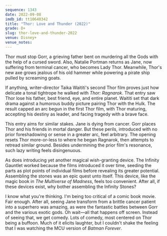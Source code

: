 ```yaml
---
sequence: 1343
date: 2022-09-08
imdb_id: tt10648342
title: "Thor: Love and Thunder (2022)"
grade: D+
slug: thor-love-and-thunder-2022
venue: Disney+
venue_notes:
---
```


Thor must stop Gorr, a grieving father bent on murdering all the Gods with the help of a cursed sword. Also, Natalie Portman returns as Jane, now suffering from terminal cancer, who becomes Lady Thor. Meanwhile, Thor's new axe grows jealous of his old hammer while powering a pirate ship pulled by screaming goats.

<!-- end -->

If anything, writer-director Taika Waititi's second Thor film proves just how delicate a tonal tightrope he walked with <span data-imdb-id="tt3501632">_Thor: Ragnarok_</span>. That entry saw Thor lose his father, best friend, eye, and entire planet. Waititi set that dark drama against a humorous buddy picture pairing Thor with the Hulk. The result capped an arc begun in the first Thor film, with Thor maturing, accepting his destiny as leader, and facing tragedy with a brave face.

This entry aims for similar stakes. Jane is dying from cancer. Gorr places Thor and his friends in mortal danger. But these perils, introduced with no prior foreshadowing or sense in a greater arc, feel arbitrary. The opening resets Thor more-or-less to where he began Ragnarok, then attempts to retread similar ground. Besides undermining the prior film's resonance, such lazy writing feels disingenuous.

As does introducing yet another magical wish-granting device. The Infinity Gauntlet worked because the films introduced it over time, seeding the parts as plot points of individual films before revealing its greater potential. Assembling the stones was an epic quest unto itself. This device, like the magic book in <span data-imdb-id="tt9419884">_The Multiverse of Madness_</span>, feels too convenient. After all, if these devices exist, why bother assembling the Infinity Stones?

I know what you're thinking. I'm being too critical of a comic book movie. Fair enough. After all, seeing Jane transform from a brittle cancer patient into a superhero was amazing, as were the fantastic battles between Gorr and the various exotic gods. Oh wait—all that happens off screen. Instead of seeing that, we get comedy. Lots of comedy, most centered on Thor being a buffoon. Much of it elicits laughter, but I couldn't shake the feeling that I was watching the MCU version of <span data-imdb-id="tt0112462">_Batman Forever_</span>.
